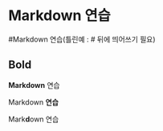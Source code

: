 # Markdown 연습
#Markdown 연습(틀린예 : # 뒤에 띄어쓰기 필요)

## Bold
**Markdown** 연습

Markdown __연습__

Mark**d**own 연습
